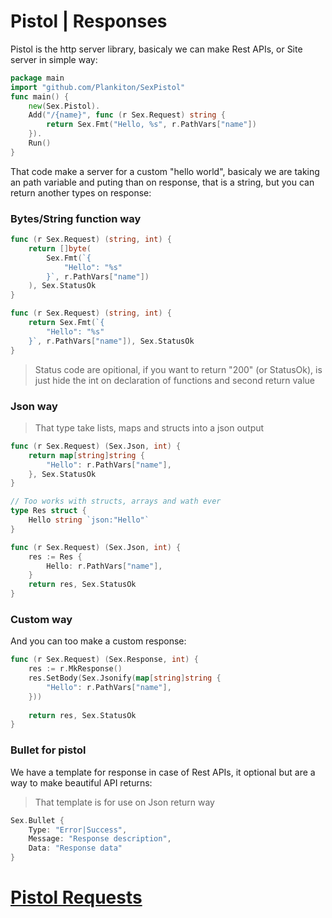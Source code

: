 # Pistol | Responses

Pistol is the http server library, basicaly we can make Rest APIs, or Site server in simple way:

```go
package main
import "github.com/Plankiton/SexPistol"
func main() {
    new(Sex.Pistol).
    Add("/{name}", func (r Sex.Request) string {
        return Sex.Fmt("Hello, %s", r.PathVars["name"])
    }).
    Run()
}
```

That code make a server for a custom "hello world", basicaly we are taking an path variable and puting than on response, that is a string, but you can return another types on response:

### Bytes/String function way

```go
func (r Sex.Request) (string, int) {
    return []byte(
        Sex.Fmt(`{
    		"Hello": "%s"
    	}`, r.PathVars["name"])
    ), Sex.StatusOk
}

func (r Sex.Request) (string, int) {
    return Sex.Fmt(`{
    	"Hello": "%s"
    }`, r.PathVars["name"]), Sex.StatusOk
}
```

> Status code are opitional, if you want to return "200" (or StatusOk), is just hide the int on declaration of functions and second return value



### Json way

> That type take lists, maps and structs into a json output

```go
func (r Sex.Request) (Sex.Json, int) {
    return map[string]string {
        "Hello": r.PathVars["name"],
    }, Sex.StatusOk
}

// Too works with structs, arrays and wath ever
type Res struct {
    Hello string `json:"Hello"`
} 

func (r Sex.Request) (Sex.Json, int) {
    res := Res {
        Hello: r.PathVars["name"],
    }
    return res, Sex.StatusOk
}
```

### Custom way

And you can too make a custom response:

```go
func (r Sex.Request) (Sex.Response, int) {
    res := r.MkResponse()
    res.SetBody(Sex.Jsonify(map[string]string {
        "Hello": r.PathVars["name"],
    }))
    
    return res, Sex.StatusOk
}
```

### Bullet for pistol

We have a template for response in case of Rest APIs, it optional but are a way to make beautiful API returns:

> That template is for use on Json return way

```go
Sex.Bullet {
    Type: "Error|Success",
    Message: "Response description",
    Data: "Response data"
}
```

# [Pistol Requests](./pistol-requests.html)
